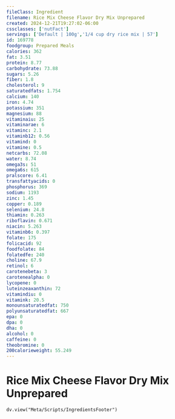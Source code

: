 ```yaml
---
fileClass: Ingredient
filename: Rice Mix Cheese Flavor Dry Mix Unprepared
created: 2024-12-21T19:27:02-06:00
cssclasses: ['nutFact']
servings: ['Default | 100g','1/4 cup dry rice mix | 57']
id: 169778
foodgroup: Prepared Meals
calories: 362
fat: 3.51
protein: 8.77
carbohydrate: 73.88
sugars: 5.26
fiber: 1.8
cholesterol: 9
saturatedfats: 1.754
calcium: 140
iron: 4.74
potassium: 351
magnesium: 88
vitaminaiu: 25
vitaminarae: 6
vitaminc: 2.1
vitaminb12: 0.56
vitamind: 0
vitamine: 0.5
netcarbs: 72.08
water: 8.74
omega3s: 51
omega6s: 615
pralscore: 6.41
transfattyacids: 0
phosphorus: 369
sodium: 1193
zinc: 1.45
copper: 0.189
selenium: 24.8
thiamin: 0.263
riboflavin: 0.671
niacin: 5.263
vitaminb6: 0.397
folate: 175
folicacid: 92
foodfolate: 84
folatedfe: 240
choline: 67.9
retinol: 6
carotenebeta: 3
carotenealpha: 0
lycopene: 0
luteinzeaxanthin: 72
vitamindiu: 0
vitamink: 20.5
monounsaturatedfat: 750
polyunsaturatedfat: 667
epa: 0
dpa: 0
dha: 0
alcohol: 0
caffeine: 0
theobromine: 0
200calorieweight: 55.249
---
```


# Rice Mix Cheese Flavor Dry Mix Unprepared

```dataviewjs
dv.view("Meta/Scripts/IngredientsFooter")
```